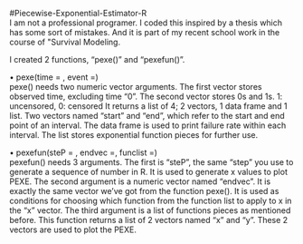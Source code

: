 #Piecewise-Exponential-Estimator-R  
I am not a professional programer. I coded this inspired by a thesis which has some sort of mistakes. And it is part of my recent school work in the course of "Survival Modeling.  

I created 2 functions, “pexe()”  and “pexefun()”. 

•	pexe(time = , event =)  
pexe() needs two numeric vector arguments. The first vector stores observed time, excluding time “0”. The second vector stores 0s and 1s. 1: uncensored, 0: censored
It returns a list of 4; 2 vectors, 1 data frame and 1 list. Two vectors named “start” and “end”, which refer to the start and end point of an interval. The data frame is used to print failure rate within each interval. The list stores exponential function pieces for further use.

•	pexefun(steP = , endvec =, funclist =)   
pexefun() needs 3 arguments. The first is “steP”, the same “step” you use to generate a sequence of number in R. It is used to generate x values to plot PEXE. The second argument is a numeric vector named “endvec”. It is exactly the same vector we’ve got from the function pexe(). It is used as conditions for choosing which function from the function list to apply to x in the “x” vector.
The third argument is a list of functions pieces as mentioned before.
This function returns a list of 2 vectors named “x” and “y”. These 2 vectors are used to plot the PEXE.
